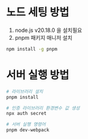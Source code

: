 # 노드 세팅 방법
1. node.js v20.18.0 을 설치필요
2. pnpm 패키지 매니저 설치
```bash
npm install -g pnpm
```

# 서버 실행 방법

```bash
# 라이브러리 설치
pnpm install

# 인증 라이브러리 환경변수 값 생성
npx auth secret

# 서버 실행 명령어
pnpm dev-webpack
```